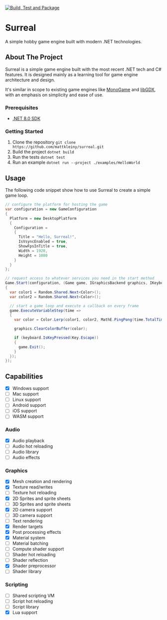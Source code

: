 [![Build, Test and Package](https://github.com/mattkleiny/surreal/actions/workflows/build-and-package.yml/badge.svg)](https://github.com/mattkleiny/surreal/actions/workflows/build-and-package.yml)

# Surreal

A simple hobby game engine built with modern .NET technologies.

## About The Project

Surreal is a simple game engine built with the most recent .NET tech and C# features.
It is designed mainly as a learning tool for game engine architecture and design.

It's similar in scope to existing game engines like [MonoGame](https://www.monogame.net/) and [libGDX](https://libgdx.com/),
with an emphasis on simplicity and ease of use.

### Prerequisites

- [.NET 8.0 SDK](https://dotnet.microsoft.com/download/dotnet)

### Getting Started

1. Clone the repository ```git clone https://github.com/mattkleiny/surreal.git```
2. Build the project ```dotnet build```
3. Run the tests ```dotnet test```
4. Run an example ```dotnet run --project ./examples/HelloWorld```

## Usage

The following code snippet show how to use Surreal to create a simple game loop.

```csharp
// configure the platform for hosting the game
var configuration = new GameConfiguration
{
  Platform = new DesktopPlatform
  {
    Configuration =
    {
      Title = "Hello, Surreal!",
      IsVsyncEnabled = true,
      ShowFpsInTitle = true,
      Width = 1920,
      Height = 1080
    }
  }
};

// request access to whatever services you need in the start method
Game.Start(configuration, (Game game, IGraphicsBackend graphics, IKeyboardDevice keyboard) =>
{
  var color1 = Random.Shared.Next<Color>();
  var color2 = Random.Shared.Next<Color>();

  // start a game loop and execute a callback on every frame
  game.ExecuteVariableStep(time =>
  {
    var color = Color.Lerp(color1, color2, MathE.PingPong(time.TotalTime));

    graphics.ClearColorBuffer(color);

    if (keyboard.IsKeyPressed(Key.Escape))
    {
      game.Exit();
    }
  });
});
```

## Capabilities

- [x] Windows support
- [ ] Mac support
- [ ] Linux support
- [ ] Android support
- [ ] iOS support
- [ ] WASM support

### Audio

- [X] Audio playback
- [ ] Audio hot reloading
- [ ] Audio library
- [ ] Audio effects

### Graphics

- [x] Mesh creation and rendering
- [x] Texture read/writes
- [ ] Texture hot reloading
- [x] 2D Sprites and sprite sheets
- [ ] 3D Sprites and sprite sheets
- [x] 2D camera support
- [ ] 3D camera support
- [ ] Text rendering
- [x] Render targets
- [x] Post processing effects
- [x] Material system
- [ ] Material batching
- [ ] Compute shader support
- [ ] Shader hot reloading
- [ ] Shader reflection
- [x] Shader preprocessor
- [ ] Shader library

### Scripting

- [ ] Shared scripting VM
- [ ] Script hot reloading
- [ ] Script library
- [x] Lua support

